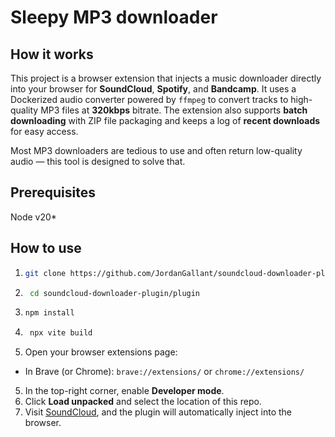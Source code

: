 # Sleepy MP3 downloader

## How it works

This project is a browser extension that injects a music downloader directly into your browser for **SoundCloud**, **Spotify**, and **Bandcamp**. It uses a Dockerized audio converter powered by `ffmpeg` to convert tracks to high-quality MP3 files at **320kbps** bitrate. The extension also supports **batch downloading** with ZIP file packaging and keeps a log of **recent downloads** for easy access.


Most MP3 downloaders are tedious to use and often return low-quality audio — this tool is designed to solve that.

## Prerequisites
Node v20*

## How to use

1. ```bash
   git clone https://github.com/JordanGallant/soundcloud-downloader-plugin.git
   ```
2. ```bash
    cd soundcloud-downloader-plugin/plugin
   ```
3. ```bash
   npm install
   ```
4. ```bash
    npx vite build
    ```
5.  Open your browser extensions page:
   - In Brave (or Chrome): `brave://extensions/` or `chrome://extensions/`
5. In the top-right corner, enable **Developer mode**.
6. Click **Load unpacked** and select the location of this repo.
7. Visit [SoundCloud](https://soundcloud.com), and the plugin will automatically inject into the browser.

